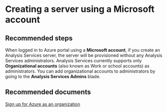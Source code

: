 <properties
	pageTitle="Creating a server using a Microsoft account"
	description="Creating a server using a Microsoft account"
	service="microsoft.analysisservices"
	resource="servers"
	authors="ashameer"
	resourceTags=""
	selfHelpType="resource"
	supportTopicIds=""
	productPesIds=""
	displayOrder="1"
	cloudEnvironments="MoonCake"
 />

# Creating a server using a Microsoft account

## **Recommended steps**
When logged in to Azure portal using a **Microsoft account**, if you create an Analysis Services server, the server will be provisioned without any Analysis Services administrators. Analysis Services currently supports only **Organizational accounts** (also known as Work or school accounts) as administrators. You can add organizational accounts to administrators by going to the **Analysis Services Admins** blade.

## **Recommended documents**
[Sign up for Azure as an organization](https://docs.azure.cn/active-directory/sign-up-organization)
